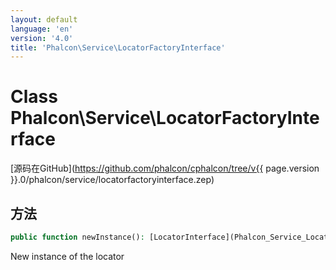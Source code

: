 ```yaml
---
layout: default
language: 'en'
version: '4.0'
title: 'Phalcon\Service\LocatorFactoryInterface'
---
```


# Class **Phalcon\Service\LocatorFactoryInterface**

[源码在GitHub](https://github.com/phalcon/cphalcon/tree/v{{ page.version }}.0/phalcon/service/locatorfactoryinterface.zep)

## 方法

```php
public function newInstance(): [LocatorInterface](Phalcon_Service_LocatorInterface);
```

New instance of the locator